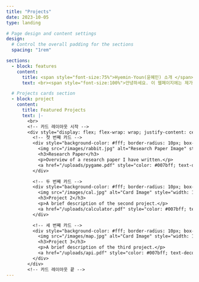 ```yaml
---
title: "Projects"
date: 2023-10-05
type: landing

# Page design and content settings
design:
  # Control the overall padding for the sections
  spacing: "1rem"

sections:
  - block: features
    content:
      title: <span style="font-size:75%">Hyemin-Youn(윤혜민) 소개 </span>
      text: <br><span style="font-size:100%">안녕하세요. 이 웹페이지에는 제가 대학생활을 하면서 한 동아리 활동과 프로젝트, 대외활동 등에 대한 내용이 기록되어 있습니다. 추후에는 개인프로젝트 등 컴퓨터공학 관련 포트폴리오로 활용할 계획입니다. </span>

  # Projects cards section
  - block: project
    content:
      title: Featured Projects
      text: |-
        <br>
        <!-- 카드 레이아웃 시작 -->
        <div style="display: flex; flex-wrap: wrap; justify-content: center; gap: 20px; margin-top: 20px;">
          <!-- 첫 번째 카드 -->
          <div style="background-color: #fff; border-radius: 10px; box-shadow: 0 4px 8px rgba(0, 0, 0, 0.1); width: 300px; text-align: center; padding: 20px;">
            <img src="/images/rabbit.jpg" alt="Research Paper Image" style="width: 100%; border-radius: 10px;">
            <h3>Research Paper</h3>
            <p>Overview of a research paper I have written.</p>
            <a href="/uploads/pygame.pdf" style="color: #007bff; text-decoration: none;">Learn more</a>
          </div>

          <!-- 두 번째 카드 -->
          <div style="background-color: #fff; border-radius: 10px; box-shadow: 0 4px 8px rgba(0, 0, 0, 0.1); width: 300px; text-align: center; padding: 20px;">
            <img src="/images/cal.jpg" alt="Card Image" style="width: 100%; border-radius: 10px;">
            <h3>Project 2</h3>
            <p>A brief description of the second project.</p>
            <a href="/uploads/calculator.pdf" style="color: #007bff; text-decoration: none;">Learn more</a>
          </div>

          <!-- 세 번째 카드 -->
          <div style="background-color: #fff; border-radius: 10px; box-shadow: 0 4px 8px rgba(0, 0, 0, 0.1); width: 300px; text-align: center; padding: 20px;">
            <img src="/images/map.jpg" alt="Card Image" style="width: 100%; border-radius: 10px;">
            <h3>Project 3</h3>
            <p>A brief description of the third project.</p>
            <a href="/uploads/api.pdf" style="color: #007bff; text-decoration: none;">Learn more</a>
          </div>
        </div>
        <!-- 카드 레이아웃 끝 -->
---
```

